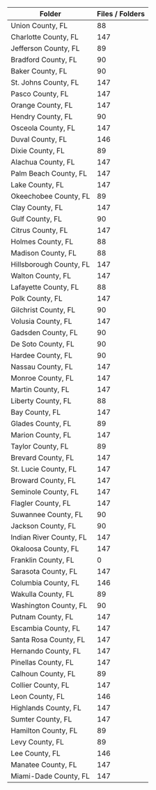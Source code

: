 | Folder                  |   Files / Folders |
|-------------------------|-------------------|
| Union County, FL        |                88 |
| Charlotte County, FL    |               147 |
| Jefferson County, FL    |                89 |
| Bradford County, FL     |                90 |
| Baker County, FL        |                90 |
| St. Johns County, FL    |               147 |
| Pasco County, FL        |               147 |
| Orange County, FL       |               147 |
| Hendry County, FL       |                90 |
| Osceola County, FL      |               147 |
| Duval County, FL        |               146 |
| Dixie County, FL        |                89 |
| Alachua County, FL      |               147 |
| Palm Beach County, FL   |               147 |
| Lake County, FL         |               147 |
| Okeechobee County, FL   |                89 |
| Clay County, FL         |               147 |
| Gulf County, FL         |                90 |
| Citrus County, FL       |               147 |
| Holmes County, FL       |                88 |
| Madison County, FL      |                88 |
| Hillsborough County, FL |               147 |
| Walton County, FL       |               147 |
| Lafayette County, FL    |                88 |
| Polk County, FL         |               147 |
| Gilchrist County, FL    |                90 |
| Volusia County, FL      |               147 |
| Gadsden County, FL      |                90 |
| De Soto County, FL      |                90 |
| Hardee County, FL       |                90 |
| Nassau County, FL       |               147 |
| Monroe County, FL       |               147 |
| Martin County, FL       |               147 |
| Liberty County, FL      |                88 |
| Bay County, FL          |               147 |
| Glades County, FL       |                89 |
| Marion County, FL       |               147 |
| Taylor County, FL       |                89 |
| Brevard County, FL      |               147 |
| St. Lucie County, FL    |               147 |
| Broward County, FL      |               147 |
| Seminole County, FL     |               147 |
| Flagler County, FL      |               147 |
| Suwannee County, FL     |                90 |
| Jackson County, FL      |                90 |
| Indian River County, FL |               147 |
| Okaloosa County, FL     |               147 |
| Franklin County, FL     |                 0 |
| Sarasota County, FL     |               147 |
| Columbia County, FL     |               146 |
| Wakulla County, FL      |                89 |
| Washington County, FL   |                90 |
| Putnam County, FL       |               147 |
| Escambia County, FL     |               147 |
| Santa Rosa County, FL   |               147 |
| Hernando County, FL     |               147 |
| Pinellas County, FL     |               147 |
| Calhoun County, FL      |                89 |
| Collier County, FL      |               147 |
| Leon County, FL         |               146 |
| Highlands County, FL    |               147 |
| Sumter County, FL       |               147 |
| Hamilton County, FL     |                89 |
| Levy County, FL         |                89 |
| Lee County, FL          |               146 |
| Manatee County, FL      |               147 |
| Miami-Dade County, FL   |               147 |